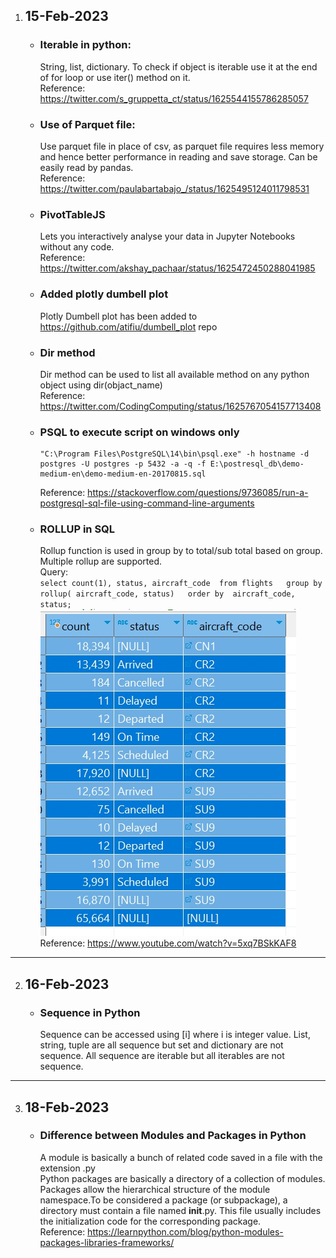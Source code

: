 1. ## 15-Feb-2023
    - ### Iterable in python: 
        String, list, dictionary. To check if object is iterable use it at the end of for loop or use iter() method on it.  
        Reference: https://twitter.com/s_gruppetta_ct/status/1625544155786285057

    - ### Use of Parquet file: 
        Use parquet file in place of csv, as parquet file requires less memory and hence better performance in reading and save storage. Can be easily read by pandas.  
        Reference: https://twitter.com/paulabartabajo_/status/1625495124011798531

    - ### PivotTableJS 
        Lets you interactively analyse your data in Jupyter Notebooks without any code.  
        Reference: https://twitter.com/akshay_pachaar/status/1625472450288041985

    - ### Added plotly dumbell plot
        Plotly Dumbell plot has been added to https://github.com/atifiu/dumbell_plot repo  

    - ### Dir method
        Dir method can be used to list all available method on any python object using dir(objact_name)  
        Reference: https://twitter.com/CodingComputing/status/1625767054157713408

    - ### PSQL to execute script on windows only
        ```
        "C:\Program Files\PostgreSQL\14\bin\psql.exe" -h hostname -d postgres -U postgres -p 5432 -a -q -f E:\postresql_db\demo-medium-en\demo-medium-en-20170815.sql
        ```  
        Reference: https://stackoverflow.com/questions/9736085/run-a-postgresql-sql-file-using-command-line-arguments  

    - ### ROLLUP in SQL
        Rollup function is used in group by to total/sub total based on group. Multiple rollup are supported.   
        Query:  
            ```
            select count(1), status, aircraft_code  from flights  
    group by rollup( aircraft_code, status)  
    order by  aircraft_code, status;
            ```  
    ![table](/table.jpg)  
    Reference: https://www.youtube.com/watch?v=5xq7BSkKAF8 
---

 2. ## 16-Feb-2023
    - ### Sequence in Python  
        Sequence can be accessed using [i] where i is integer value. List, string, tuple are all sequence but set and dictionary are not sequence. All sequence are iterable but all iterables are not sequence.  

---

3. ## 18-Feb-2023
    - ### Difference between Modules and Packages in Python  
        A module is basically a bunch of related code saved in a file with the extension .py  
        Python packages are basically a directory of a collection of modules. Packages allow the hierarchical structure of the module namespace.To be considered a package (or subpackage), a directory must contain a file named __init__.py. This file usually includes the initialization code for the corresponding package.  
        Reference: https://learnpython.com/blog/python-modules-packages-libraries-frameworks/  
          

